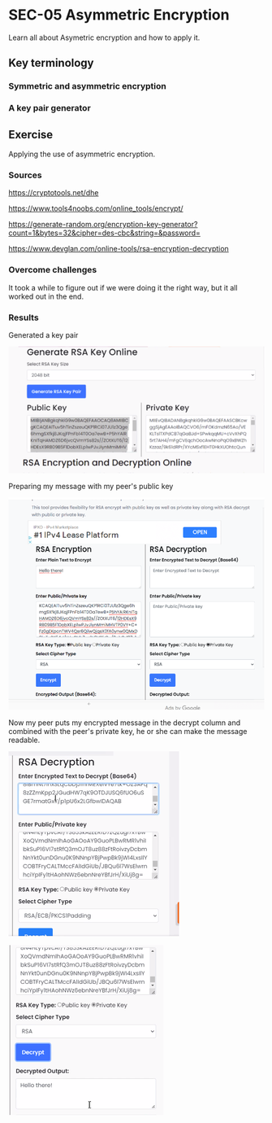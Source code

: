# SEC-05 Asymmetric Encryption
Learn all about Asymetric encryption and how to apply it.

## Key terminology
### Symmetric and asymmetric encryption

### A key pair generator

## Exercise
Applying the use of asymmetric encryption.

### Sources
https://cryptotools.net/dhe

https://www.tools4noobs.com/online_tools/encrypt/

https://generate-random.org/encryption-key-generator?count=1&bytes=32&cipher=des-cbc&string=&password=

https://www.devglan.com/online-tools/rsa-encryption-decryption

### Overcome challenges
It took a while to figure out if we were doing it the right way, but it all worked out in the end.

### Results
Generated a key pair

![gen](https://github.com/Techgrounds-Cloud-9/cloud-9-hansbreukelman/blob/bee2edf71099861cb9ecb7cdd8f503e4bace744b/00_includes/Week%203/SEC/SEC-05_01%20Gen%20Key.png)

Preparing my message with my peer's public key

![d](https://github.com/Techgrounds-Cloud-9/cloud-9-hansbreukelman/blob/bee2edf71099861cb9ecb7cdd8f503e4bace744b/00_includes/Week%203/SEC/SEC-05_02.png)

Now my peer puts my encrypted message in the decrypt column and combined with the peer's private key, he or she can make the message readable.

![e](https://github.com/Techgrounds-Cloud-9/cloud-9-hansbreukelman/blob/bee2edf71099861cb9ecb7cdd8f503e4bace744b/00_includes/Week%203/SEC/SEC-05_03.png)

![e](https://github.com/Techgrounds-Cloud-9/cloud-9-hansbreukelman/blob/bee2edf71099861cb9ecb7cdd8f503e4bace744b/00_includes/Week%203/SEC/SEC-05_04%20Message.png)
